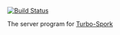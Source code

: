 [![Build Status](https://travis-ci.org/fictional-pancake/turbo-spork-server.svg?branch=master)](https://travis-ci.org/fictional-pancake/turbo-spork-server)

The server program for [Turbo-Spork](https://github.com/fictional-pancake/turbo-spork)
